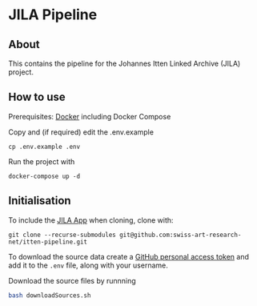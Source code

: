 # JILA Pipeline

## About

This contains the pipeline for the Johannes Itten Linked Archive (JILA) project.

## How to use

Prerequisites: [Docker](http://docker.io) including Docker Compose

Copy and (if required) edit the .env.example
```
cp .env.example .env
```

Run the project with
```
docker-compose up -d
```

## Initialisation

To include the [JILA App](https://github.com/swiss-art-research-net/itten-app) when cloning, clone with:
```
git clone --recurse-submodules git@github.com:swiss-art-research-net/itten-pipeline.git
```

To download the source data create a [GitHub personal access token](https://github.com/settings/tokens) and add it to the `.env` file, along with your username.

Download the source files by runnning
```sh
bash downloadSources.sh
```